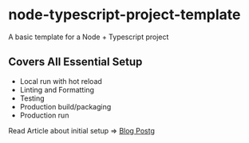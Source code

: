 # node-typescript-project-template

A basic template for a Node + Typescript project

## Covers All Essential Setup

- Local run with hot reload
- Linting and Formatting
- Testing
- Production build/packaging
- Production run

Read Article about initial setup => [Blog Post](https://medium.com/before-semicolon/how-to-setup-a-typescript-nodejs-server-2023-16f3874f2ce5)g
